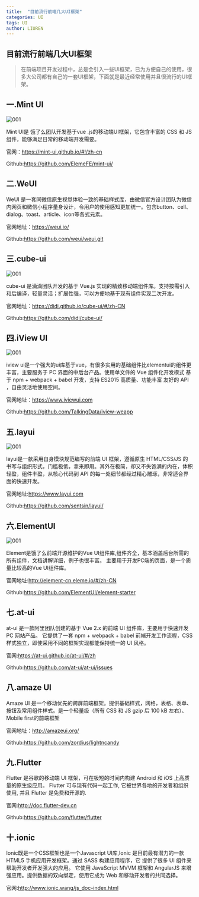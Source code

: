 ```yaml
---
title:  "目前流行前端几大UI框架"
categories: UI
tags: UI
author: LIUREN
---
```


## 目前流行前端几大UI框架

> 在前端项目开发过程中，总是会引入一些UI框架，已为方便自己的使用，很多大公司都有自己的一套UI框架，下面就是最近经常使用并且很流行的UI框架。
>



## 一.Mint UI

![001](https://www.codepeople.cn/imges/ui/001.png)

Mint UI是 饿了么团队开发基于vue .js的移动端UI框架，它包含丰富的 CSS 和 JS 组件，能够满足日常的移动端开发需要。

官网：https://mint-ui.github.io/#!/zh-cn

Github:https://github.com/ElemeFE/mint-ui/



## 二.WeUI

WeUI 是一套同微信原生视觉体验一致的基础样式库，由微信官方设计团队为微信内网页和微信小程序量身设计，令用户的使用感知更加统一。包含button、cell、dialog、toast、article、icon等各式元素。

官网地址：https://weui.io/

Github:https://github.com/weui/weui.git



## 三.cube-ui

![001](https://www.codepeople.cn/imges/ui/002.png)

cube-ui 是滴滴团队开发的基于 Vue.js 实现的精致移动端组件库。支持按需引入和后编译，轻量灵活；扩展性强，可以方便地基于现有组件实现二次开发。

官网地址：https://didi.github.io/cube-ui/#/zh-CN

Github:https://github.com/didi/cube-ui/



## 四.iView UI

![001](https://www.codepeople.cn/imges/ui/003.png)

iview ui是一个强大的ui库基于vue，有很多实用的基础组件比elementui的组件更丰富，主要服务于 PC 界面的中后台产品。使用单文件的 Vue 组件化开发模式 基于 npm + webpack + babel 开发，支持 ES2015 高质量、功能丰富 友好的 API ，自由灵活地使用空间。

官网地址：https://www.iviewui.com

Github:https://github.com/TalkingData/iview-weapp



## 五.layui

![001](https://www.codepeople.cn/imges/ui/004.png)

layui是一款采用自身模块规范编写的前端 UI 框架，遵循原生 HTML/CSS/JS 的书写与组织形式，门槛极低，拿来即用。其外在极简，却又不失饱满的内在，体积轻盈，组件丰盈，从核心代码到 API 的每一处细节都经过精心雕琢，非常适合界面的快速开发。

官网地址:https://www.layui.com

Github:https://github.com/sentsin/layui/



## 六.ElementUI

![001](https://www.codepeople.cn/imges/ui/004.png)

Element是饿了么前端开源维护的Vue UI组件库,组件齐全，基本涵盖后台所需的所有组件，文档讲解详细，例子也很丰富。 主要用于开发PC端的页面，是一个质量比较高的Vue UI组件库。

官网地址:http://element-cn.eleme.io/#/zh-CN

Github:https://github.com/ElementUI/element-starter



## 七.at-ui

at-ui 是一款阿里团队创建的基于 Vue 2.x 的前端 UI 组件库，主要用于快速开发 PC 网站产品。 它提供了一套 npm + webpack + babel 前端开发工作流程，CSS 样式独立，即使采用不同的框架实现都能保持统一的 UI 风格。

官网:https://at-ui.github.io/at-ui/#/zh

Github:https://github.com/at-ui/at-ui/issues



## 八.amaze UI

Amaze UI 是一个移动优先的跨屏前端框架。提供基础样式，网格，表格、表单、按钮及常用组件样式。是一个轻量级（所有 CSS 和 JS gzip 后 100 kB 左右）、Mobile first的前端框架

官网地址：http://amazeui.org/

Github:https://github.com/zordius/lightncandy



## 九.Flutter

Flutter 是谷歌的移动端 UI 框架，可在极短的时间内构建 Android 和 iOS 上高质量的原生级应用。 Flutter 可与现有代码一起工作, 它被世界各地的开发者和组织使用, 并且 Flutter 是免费和开源的.

官网:http://doc.flutter-dev.cn

Github:https://github.com/flutter/flutter



## 十.ionic

Ionic既是一个CSS框架也是一个Javascript UI库,Ionic 是目前最有潜力的一款 HTML5 手机应用开发框架。通过 SASS 构建应用程序，它 提供了很多 UI 组件来帮助开发者开发强大的应用。 它使用 JavaScript MVVM 框架和 AngularJS 来增强应用。提供数据的双向绑定，使用它成为 Web 和移动开发者的共同选择。

官网:http://www.ionic.wang/js_doc-index.html